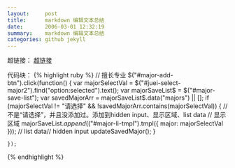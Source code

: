 ```yaml
---
layout:     post
title:      markdown 编辑文本总结
date:       2006-03-01 12:32:19
summary:    markdown 编辑文本总结
categories: github jekyll
---
```


超链接：
[超链接](http://thought7878.github.io)

代码块：
{% highlight ruby %}
  // 擅长专业
  	$("#major-add-btn").click(function() {
  		var majorSelectVal = $("#juei-select-major2").find("option:selected").text();
  		var majorSaveList$ = $("#major-save-list");
  		var savedMajorArr = majorSaveList$.data("majors") || [];
  		if (majorSelectVal != "请选择" && !savedMajorArr.contains(majorSelectVal)) { //不是“请选择”，并且没添加过。添加到hidden input、显示区域、list data
  			// 显示区域
  			majorSaveList$.append($("#major-li-tmpl").tmpl({
  				major: majorSelectVal
  			}));
  			// list data// hidden input
  			updateSavedMajor();
  		}
  
  	});
{% endhighlight %}


